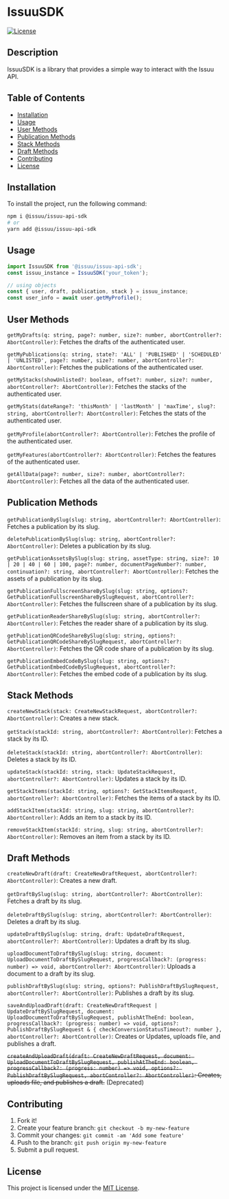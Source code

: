 # IssuuSDK

[![License](https://img.shields.io/badge/license-MIT-blue.svg)](LICENSE)

## Description

IssuuSDK is a library that provides a simple way to interact with the Issuu API.

## Table of Contents

- [Installation](#installation)
- [Usage](#usage)
- [User Methods](#user-methods)
- [Publication Methods](#publication-methods)
- [Stack Methods](#stack-methods)
- [Draft Methods](#draft-methods)
- [Contributing](#contributing)
- [License](#license)

## Installation

To install the project, run the following command:

```sh
npm i @issuu/issuu-api-sdk
# or
yarn add @issuu/issuu-api-sdk
```

## Usage

```typescript
import IssuuSDK from '@issuu/issuu-api-sdk';
const issuu_instance = IssuuSDK('your_token');

// using objects
const { user, draft, publication, stack } = issuu_instance;
const user_info = await user.getMyProfile();
```

## User Methods

`getMyDrafts(q: string, page?: number, size?: number, abortController?: AbortController)`: Fetches the drafts of the authenticated user.

`getMyPublications(q: string, state?: 'ALL' | 'PUBLISHED' | 'SCHEDULED' | 'UNLISTED', page?: number, size?: number, abortController?: AbortController)`: Fetches the publications of the authenticated user.

`getMyStacks(showUnlisted?: boolean, offset?: number, size?: number, abortController?: AbortController)`: Fetches the stacks of the authenticated user.

`getMyStats(dateRange?: 'thisMonth' | 'lastMonth' | 'maxTime', slug?: string, abortController?: AbortController)`: Fetches the stats of the authenticated user.

`getMyProfile(abortController?: AbortController)`: Fetches the profile of the authenticated user.

`getMyFeatures(abortController?: AbortController)`: Fetches the features of the authenticated user.

`getAllData(page?: number, size?: number, abortController?: AbortController)`: Fetches all the data of the authenticated user.

## Publication Methods

`getPublicationBySlug(slug: string, abortController?: AbortController)`: Fetches a publication by its slug.

`deletePublicationBySlug(slug: string, abortController?: AbortController)`: Deletes a publication by its slug.

`getPublicationAssetsBySlug(slug: string, assetType: string, size?: 10 | 20 | 40 | 60 | 100, page?: number, documentPageNumber?: number, continuation?: string, abortController?: AbortController)`: Fetches the assets of a publication by its slug.

`getPublicationFullscreenShareBySlug(slug: string, options?: GetPublicationFullscreenShareBySlugRequest, abortController?: AbortController)`: Fetches the fullscreen share of a publication by its slug.

`getPublicationReaderShareBySlug(slug: string, abortController?: AbortController)`: Fetches the reader share of a publication by its slug.

`getPublicationQRCodeShareBySlug(slug: string, options?: GetPublicationQRCodeShareBySlugRequest, abortController?: AbortController)`: Fetches the QR code share of a publication by its slug.

`getPublicationEmbedCodeBySlug(slug: string, options?: GetPublicationEmbedCodeBySlugRequest, abortController?: AbortController)`: Fetches the embed code of a publication by its slug.

## Stack Methods

`createNewStack(stack: CreateNewStackRequest, abortController?: AbortController)`: Creates a new stack.

`getStack(stackId: string, abortController?: AbortController)`: Fetches a stack by its ID.

`deleteStack(stackId: string, abortController?: AbortController)`: Deletes a stack by its ID.

`updateStack(stackId: string, stack: UpdateStackRequest, abortController?: AbortController)`: Updates a stack by its ID.

`getStackItems(stackId: string, options?: GetStackItemsRequest, abortController?: AbortController)`: Fetches the items of a stack by its ID.

`addStackItem(stackId: string, slug: string, abortController?: AbortController)`: Adds an item to a stack by its ID.

`removeStackItem(stackId: string, slug: string, abortController?: AbortController)`: Removes an item from a stack by its ID.

## Draft Methods

`createNewDraft(draft: CreateNewDraftRequest, abortController?: AbortController)`: Creates a new draft.

`getDraftBySlug(slug: string, abortController?: AbortController)`: Fetches a draft by its slug.

`deleteDraftBySlug(slug: string, abortController?: AbortController)`: Deletes a draft by its slug.

`updateDraftBySlug(slug: string, draft: UpdateDraftRequest, abortController?: AbortController)`: Updates a draft by its slug.

`uploadDocumentToDraftBySlug(slug: string, document: UploadDocumentToDraftBySlugRequest, progressCallback?: (progress: number) => void, abortController?: AbortController)`: Uploads a document to a draft by its slug.

`publishDraftBySlug(slug: string, options?: PublishDraftBySlugRequest, abortController?: AbortController)`: Publishes a draft by its slug.

`saveAndUploadDraft(draft: CreateNewDraftRequest | UpdateDraftBySlugRequest, document: UploadDocumentToDraftBySlugRequest, publishAtTheEnd: boolean, progressCallback?: (progress: number) => void, options?: PublishDraftBySlugRequest & { checkConversionStatusTimeout?: number }, abortController?: AbortController)`: Creates or Updates, uploads file, and publishes a draft.

~~`createAndUploadDraft(draft: CreateNewDraftRequest, document: UploadDocumentToDraftBySlugRequest, publishAtTheEnd: boolean, progressCallback?: (progress: number) => void, options?: PublishDraftBySlugRequest, abortController?: AbortController)`: Creates, uploads file, and publishes a draft.~~ (Deprecated)

## Contributing

1. Fork it!
2. Create your feature branch: `git checkout -b my-new-feature`
3. Commit your changes: `git commit -am 'Add some feature'`
4. Push to the branch: `git push origin my-new-feature`
5. Submit a pull request.

## License

This project is licensed under the [MIT License](LICENSE).